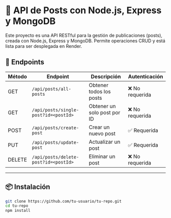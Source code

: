 # 📝 API de Posts con Node.js, Express y MongoDB

Este proyecto es una API RESTful para la gestión de publicaciones (posts), creada con Node.js, Express y MongoDB. Permite operaciones CRUD y está lista para ser desplegada en Render.

## 🚀 Endpoints

| Método | Endpoint              | Descripción                     | Autenticación |
|--------|------------------------|----------------------------------|----------------|
| GET    | `/api/posts/all-posts`    | Obtener todos los posts         | ❌ No requerida |
| GET    | `/api/posts/single-post?id=<postId>` | Obtener un solo post por ID | ❌ No requerida |
| POST   | `/api/posts/create-post`  | Crear un nuevo post             | ✅ Requerida    |
| PUT    | `/api/posts/update-post`  | Actualizar un post              | ✅ Requerida    |
| DELETE | `/api/posts/delete-post?id=<postId>` | Eliminar un post           | ❌ No requerida |

---

## 📦 Instalación

```bash
git clone https://github.com/tu-usuario/tu-repo.git
cd tu-repo
npm install
